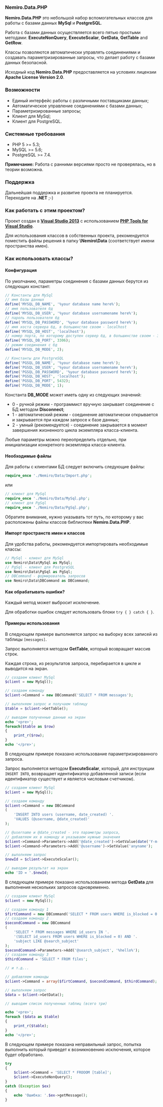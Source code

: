 ﻿### Nemiro.Data.PHP

**Nemiro.Data.PHP** это небольшой набор вспомогательных классов для работы с базами данных **MySql** и **PostgreSQL**.

Работа с базами данных осуществляется всего пятью простыми методами: **ExecuteNonQuery**, **ExecuteScalar**, **GetData**, **GetTable** and **GetRow**.

Классы позволяются автоматически управлять соединениями и создавать параметризированные запросы, что делает работу с базами данных безопасной.

Исходный код **Nemiro.Data.PHP** предоставляется на условиях лицензии **Apache License Version 2.0**.

### Возможности

* Единый интерфейс работы с различными поставщиками данных;
* Автоматическое управление соединениями с базами данных;
* Параметризированные запросы;
* Клиент для MySql;
* Клиент для PostgreSQL.

### Системные требования

* PHP 5 >= 5.3;
* MySQL >= 5.6;
* PostgreSQL >= 7.4.

**Примечание:** Работа с ранними версиями просто не проверялась, но в теории возможна.

### Поддержка

Дальнейшая поддержка и развитие проекта не планируется. Переходите на **.NET** ;-)

### Как работать с этим проектом?

Проект создан в **[Visual Studio 2013](https://www.visualstudio.com/)** с использованием **[PHP Tools for Visual Studio](https://visualstudiogallery.msdn.microsoft.com/6eb51f05-ef01-4513-ac83-4c5f50c95fb5)**.

Для использования классов в собственных проекта,
рекомендуется поместить файлы решения в папку **\Nemiro\Data** 
(соответствует имени пространства имен).

### Как использовать классы?

#### Конфигурация

По умолчанию, параметры соединения с базами данных берутся из следующих констант:

```PHP
// Константы для MySql
// имя базы данных
define('MYSQL_DB_NAME', '%your database name here%');
// имя пользователя бд
define('MYSQL_DB_USER', '%your database usernamename here%');
// пароль пользователя бд
define('MYSQL_DB_PASSWORD', '%your database password here%');
// имя хоста сервера бд, в большинстве своем - localhost
define('MYSQL_DB_HOST', 'localhost');
// номер порта, по которому доступен сервер бд, в большинстве своем - 3306
define('MYSQL_DB_PORT', 3306);
// режим соединения с бд
define('MYSQL_DB_MODE', 2);

// Константы для PostgreSQL
define('PGSQL_DB_NAME', '%your database name here%');
define('PGSQL_DB_USER', '%your database usernamename here%');
define('PGSQL_DB_PASSWORD', '%your database password here%');
define('PGSQL_DB_HOST', 'localhost');
define('PGSQL_DB_PORT', 5432);
define('PGSQL_DB_MODE', 1);
```

Константа **DB_MODE** может иметь одну из следующих значений:

* 0 - ручной режим - программист вручную закрывает соединение с БД методом **Disconnect**;
* 1 - автоматический режим - соединение автоматически открывается и закрывается при каждом запросе к базе данных;
* 2 - умный (рекомендуется) - соединение закрывается в момент завершения жизненного цикла экземпляра класса-клиента.

Любые параметры можно переопределить отдельно, при инициализации конкретного экземпляра класса-клиента.

#### Необходимые файлы

Для работы с клиентами БД следует включить следующие файлы:

```PHP
require_once './Nemiro/Data/Import.php';
```

или

```PHP
// клиент для MySql
require_once './Nemiro/Data/MySql.php';
// клиент для PgSql
require_once './Nemiro/Data/PgSql.php';
```

Обратите внимание, нужно указывать тот путь, по которому у вас расположены файлы классов библиотеки **Nemiro.Data.PHP**.

#### Импорт пространств имен и классов

Для удобства работы, рекомендуется импортировать необходимые классы:

```PHP
// MySql - клиент для MySql
use Nemiro\Data\MySql as MySql;
// PgSql - клиент для PostgreSQL
use Nemiro\Data\PgSql as PgSql;
// DBCommand - формирователь запросов
use Nemiro\Data\DBCommand as DBCommand;
```

#### Как обрабатывать ошибки?

Каждый метод может выбросит исключение.

Для обработки ошибок следует использовать блоки `try { } catch { }`.


#### Примеры использования

В следующем примере выполняется запрос на выборку всех записей из таблицы `[messages]`.

Запрос выполняется методом **GetTable**, который возвращает массив строк.

Каждая строка, из результатов запроса, перебирается в цикле и выводится на экран.

```PHP
// создаем клиент MySql
$client = new MySql();

// создаем команду
$client->Command = new DBCommand('SELECT * FROM messages');

// выполняем запрос и получаем таблицу
$table = $client->GetTable();

// выводим полученные данные на экран
echo '<pre>';
foreach($table as $row)
{
	print_r($row);
}
echo '</pre>';
```

В следующем примере показано использование параметризированного запроса.

Запрос выполняется методом **ExecuteScalar**, который, 
для инструкции `INSERT INTO`, возвращает идентификатор добавленной записи 
(если идентификатор существует и является числовым счетчиком).

```PHP
// создаем клиент MySql
$client = new MySql();

// создаем команду
$client->Command = new DBCommand
(
	'INSERT INTO users (username, date_created) '.
	'VALUES (@username, @date_created)'
);

// @username и @date_created - это параметры запроса, 
// добавляем их в команду и указываем нужные значения
$client->Command->Parameters->Add('@date_created')->SetValue(date('Y-m-d H-i-s'));
$client->Command->Parameters->Add('@username')->SetValue('anyname');

// выполняем запрос
$newId = $client->ExecuteScalar();

// выводим результат на экран
echo 'ID = '.$newId;
```

В следующем примере показано использованием метода **GetData** 
для выполнения нескольких запросов одновременно.

```PHP
// создаем клиент MySql
$client = new MySql();

// создаем команду 1
$firtCommand = new DBCommand('SELECT * FROM users WHERE is_blocked = 0');
// создаем команду 2
$secondCommand = new DBCommand
(
	'SELECT * FROM messages WHERE id_users IN '.
	'(SELECT id_users FROM users WHERE is_blocked = 0) AND '.
	'subject LIKE @search_subject'
);
$secondCommand->Parameters->Add('@search_subject', '%hello%');
// создаем команду 3
$thirdCommand = 'SELECT * FROM files';

// и т.д...

// добавляем команды
$client->Command = array($firtCommand, $secondCommand, $thirdCommand);

// выполняем запрос
$data = $client->GetData();

// выводим список полученных таблиц (всего три)

echo '<pre>';
foreach ($data as $table)
{
	print_r($table);
}
echo '</pre>';
```

В следующем примере показана неправильный запрос, попытка выполнить который приведет к возникновению исключения, которое будет обработано.

```PHP
try
{
	$client->Command = 'SELECT * FROOOM [table]';
	$client->ExecuteNonQuery();
} 
catch (Exception $ex)
{
	echo 'Ошибка: '.$ex->getMessage();
}
```